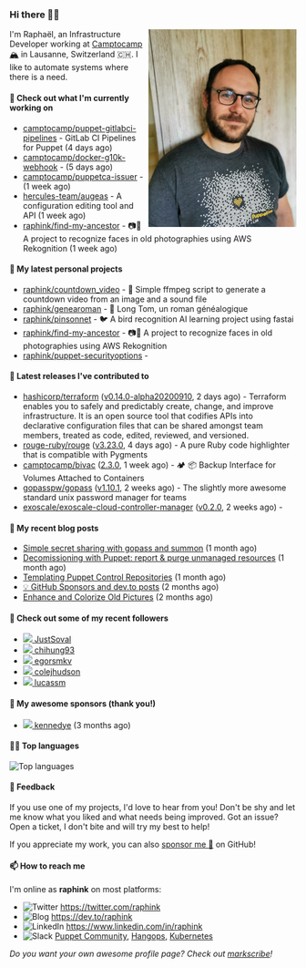 ### Hi there 👋🏼

<img align="right" src="https://raw.githubusercontent.com/raphink/raphink/master/assets/raphink.jpg" width="260">


I'm Raphaël, an Infrastructure Developer working at [Camptocamp 🏔](https://github.com/camptocamp) in Lausanne, Switzerland 🇨🇭.
I like to automate systems where there is a need.


#### 👷 Check out what I'm currently working on

- [camptocamp/puppet-gitlabci-pipelines](https://github.com/camptocamp/puppet-gitlabci-pipelines) - GitLab CI Pipelines for Puppet (4 days ago)
- [camptocamp/docker-g10k-webhook](https://github.com/camptocamp/docker-g10k-webhook) -  (5 days ago)
- [camptocamp/puppetca-issuer](https://github.com/camptocamp/puppetca-issuer) -  (1 week ago)
- [hercules-team/augeas](https://github.com/hercules-team/augeas) - A configuration editing tool and API (1 week ago)
- [raphink/find-my-ancestor](https://github.com/raphink/find-my-ancestor) - 📷🎩 A project to recognize faces in old photographies using AWS Rekognition (1 week ago)

#### 🌱 My latest personal projects

- [raphink/countdown_video](https://github.com/raphink/countdown_video) - 🎥 Simple ffmpeg script to generate a countdown video from an image and a sound file
- [raphink/genearoman](https://github.com/raphink/genearoman) - 📖 Long Tom, un roman généalogique
- [raphink/pinsonnet](https://github.com/raphink/pinsonnet) - 🐦 A bird recognition AI learning project using fastai
- [raphink/find-my-ancestor](https://github.com/raphink/find-my-ancestor) - 📷🎩 A project to recognize faces in old photographies using AWS Rekognition
- [raphink/puppet-securityoptions](https://github.com/raphink/puppet-securityoptions) - 

#### 🔭 Latest releases I've contributed to

- [hashicorp/terraform](https://github.com/hashicorp/terraform) ([v0.14.0-alpha20200910](https://github.com/hashicorp/terraform/releases/tag/v0.14.0-alpha20200910), 2 days ago) - Terraform enables you to safely and predictably create, change, and improve infrastructure. It is an open source tool that codifies APIs into declarative configuration files that can be shared amongst team members, treated as code, edited, reviewed, and versioned.
- [rouge-ruby/rouge](https://github.com/rouge-ruby/rouge) ([v3.23.0](https://github.com/rouge-ruby/rouge/releases/tag/v3.23.0), 4 days ago) - A pure Ruby code highlighter that is compatible with Pygments
- [camptocamp/bivac](https://github.com/camptocamp/bivac) ([2.3.0](https://github.com/camptocamp/bivac/releases/tag/2.3.0), 1 week ago) - 🏕 📦 Backup Interface for Volumes Attached to Containers
- [gopasspw/gopass](https://github.com/gopasspw/gopass) ([v1.10.1](https://github.com/gopasspw/gopass/releases/tag/v1.10.1), 2 weeks ago) - The slightly more awesome standard unix password manager for teams
- [exoscale/exoscale-cloud-controller-manager](https://github.com/exoscale/exoscale-cloud-controller-manager) ([v0.2.0](https://github.com/exoscale/exoscale-cloud-controller-manager/releases/tag/v0.2.0), 2 weeks ago) - 

#### 📜 My recent blog posts

- [Simple secret sharing with gopass and summon](https://dev.to/camptocamp-ops/simple-secret-sharing-with-gopass-and-summon-40jk) (1 month ago)
- [Decomissioning with Puppet: report &amp; purge unmanaged resources](https://dev.to/camptocamp-ops/decomissioning-with-puppet-report-purge-unmanaged-resources-1jgk) (1 month ago)
- [Templating Puppet Control Repositories](https://dev.to/camptocamp-ops/templating-puppet-control-repositories-3pk7) (1 month ago)
- [💡 GitHub Sponsors and dev.to posts](https://dev.to/raphink/github-sponsors-and-dev-to-posts-51b1) (2 months ago)
- [Enhance and Colorize Old Pictures](https://dev.to/raphink/enhance-and-colorize-old-pictures-5c9g) (2 months ago)

#### 👥 Check out some of my recent followers

- [<img src="https://avatars0.githubusercontent.com/u/54734963?u=0e6dbf2584c49adc622ea946c3fe54f03d41391c&amp;v=4" height="20"/> JustSoval](https://github.com/JustSoval)
- [<img src="https://avatars2.githubusercontent.com/u/5199109?u=595867f93f8a013bd33f286dd9272cb690655b3c&amp;v=4" height="20"/> chihung93](https://github.com/chihung93)
- [<img src="https://avatars2.githubusercontent.com/u/7875085?u=d3c95a2719db2758bdf6f3490335cc782108625f&amp;v=4" height="20"/> egorsmkv](https://github.com/egorsmkv)
- [<img src="https://avatars1.githubusercontent.com/u/11510882?u=018051aee5ac9e85a109183fb15123e1cde1c01a&amp;v=4" height="20"/> colejhudson](https://github.com/colejhudson)
- [<img src="https://avatars1.githubusercontent.com/u/2281720?u=5181b95ced6d770af6213fe117878576b821a9f3&amp;v=4" height="20"/> lucassm](https://github.com/lucassm)


#### 💚 My awesome sponsors (thank you!)

- [<img src="https://avatars1.githubusercontent.com/u/1110127?v=4" height="20"/> kennedye](https://github.com/kennedye) (3 months ago)


#### 👨‍💻 Top languages

![Top languages](https://github-readme-stats.vercel.app/api/top-langs/?username=raphink&hide_title=true)


#### 💬 Feedback

If you use one of my projects, I'd love to hear from you!
Don't be shy and let me know what you liked and what needs being improved.
Got an issue? Open a ticket, I don't bite and will try my best to help!

If you appreciate my work, you can also [sponsor me 💚](https://github.com/sponsors/raphink) on GitHub!


#### 📫 How to reach me

I'm online as **raphink** on most platforms:

- <img src="https://raw.githubusercontent.com/FortAwesome/Font-Awesome/master/svgs/brands/twitter.svg" width="20" alt="Twitter" /> https://twitter.com/raphink
- <img src="https://raw.githubusercontent.com/FortAwesome/Font-Awesome/master/svgs/brands/dev.svg" width="20" alt="Blog" /> https://dev.to/raphink
- <img src="https://raw.githubusercontent.com/FortAwesome/Font-Awesome/master/svgs/brands/linkedin.svg" width="20" alt="LinkedIn" /> https://www.linkedin.com/in/raphink
- <img src="https://raw.githubusercontent.com/FortAwesome/Font-Awesome/master/svgs/brands/slack.svg" width="20" alt="Slack" /> [Puppet Community](https://slack.puppet.com/), [Hangops](https://signup.hangops.com/), [Kubernetes](https://slack.k8s.io/)

*Do you want your own awesome profile page? Check out [markscribe](https://github.com/muesli/markscribe)!*
